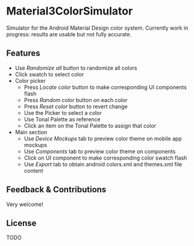 # Material3ColorSimulator
Simulator for the Android Material Design color system. Currently work in progress: results are usable but not fully accurate.

## Features
* Use <em>Randomize all</em> button to randomize all colors
* Click swatch to select color
* Color picker
  * Press <em>Locate color</em> button to make corresponding UI components flash
  * Press <em>Random color</em> button on each color
  * Press <em>Reset color</em> button to revert change
  * Use the Picker to select a color
  * Use Tonal Palette as reference
  * Click an item on the Tonal Palette to assign that color
* Main section
  * Use <em>Device Mockups</em> tab to preview color theme on mobile app mockups
  * Use <em>Components</em> tab to preview color theme on components
  * Click on UI component to make corresponding color swatch flash
  * Use <em>Export</em> tab to obtain android colors.xml and themes.xml file content

## Feedback & Contributions
Very welcome!


## License
TODO